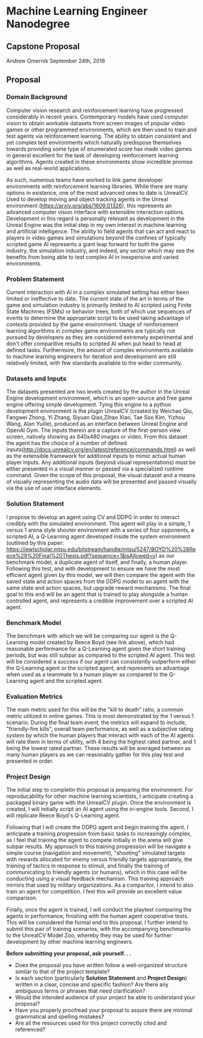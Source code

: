 # Machine Learning Engineer Nanodegree
## Capstone Proposal
Andrew Omernik
September 24th, 2018

## Proposal


### Domain Background


Computer vision research and reinforcement learning have progressed considerably in recent years. Contemporary models have used computer vision to obtain workable datasets from screen images of popular video games or other programmed environments, which are then used to train and test agents via reinforcement learning. The ability to obtain consistent and yet complex test environments which naturally predispose themselves towards providing some type of enumerated score has made video games in general excellent for the task of developing reinforcement learning algorithms. Agents created in these environments show incredible promise as well as real-world applications. 

As such, numerous teams have worked to link game developer environments with reinforcement learning libraries. While there are many options in existence, one of the most advanced ones to date is UnrealCV. Used to develop moving and object tracking agents in the Unreal environment (https://arxiv.org/abs/1609.01326), this represents an advanced computer vision interface with extensible interaction options. Development in this regard is personally relevant as development in the Unreal Engine was the initial step in my own interest in machine learning and artificial intelligence. The ability to field agents that can act and react to players in video games and simulations beyond the confines of typically scripted game AI represents a giant leap forward for both the game industry, the simulation industry, and indeed, any sector which may see the benefits from being able to test complex AI in inexpensive and varied environments. 

### Problem Statement


Current interaction with AI in a complex simulated setting has either been limited or ineffective to date. The current state of the art in terms of the game and simulation industry is primarily limited to AI scripted using Finite State Machines (FSMs) or behavior trees, both of which use sequences of events to determine the appropriate script to be used taking advantage of contexts provided by the game environment. Usage of reinforcement learning algorithms in complex game environments are typically not pursued by developers as they are considered extremely experimental and don't offer comparitive results to scripted AI when put head to head at defined tasks. Furthermore, the amount of complex environments available to machine learning engineers for iteration and development are still relatively limited, with few standards available to the wider community.

### Datasets and Inputs

The datasets presented are two levels created by the author in the Unreal Engine development environment, which is an open-source and free game engine offering simple development. Tying this engine to a python development environment is the plugin UnrealCV (created by Weichao Qiu, Fangwei Zhong, Yi Zhang, Siyuan Qiao,Zihao Xiao, Tae Soo Kim, Yizhou Wang, Alan Yuille), produced as an interface between Unreal Engine and OpenAI Gym. The inputs therein are a capture of the first-person view screen, natively showing as 640x480 images or video. From this dataset the agent has the choice of a number of defined inputs(http://docs.unrealcv.org/en/latest/reference/commands.html) as well as the extensible framework for additional inputs to mimic actual human player inputs. Any additional inputs (beyond visual representations) must be either presented in a visual manner or passed via a specialized runtime command. Given the scope of this proposal, the visual dataset and a means of visually representing the audio data will be presented and passed visually via the use of user interface elements. 

### Solution Statement


I propose to develop an agent using CV and DDPG in order to interact credibly with the simulated environment. This agent will play in a simple, 1 versus 1 arena style shooter environment with a series of four opponents, a scripted AI, a Q-Learning agent developed inside the system environment (outlined by this paper: https://jewlscholar.mtsu.edu/bitstream/handle/mtsu/5247/BOYD%20%28Reece%29%20Final%20Thesis.pdf?sequence=1&isAllowed=y) as our benchmark model, a duplicate agent of itself, and finally, a human player. Following this test, and with development to ensure we have the most efficient agent given by this model, we will then compare the agent with the saved state and action spaces from the DDPG model to an agent with the same state and action spaces, but upgrade reward mechanisms. The final goal to this end will be an agent that is trained to play alongside a human controlled agent, and represents a credible improvement over a scripted AI agent. 


### Benchmark Model

The benchmark with which we will be comparing our agent is the Q-Learning model created by Reece Boyd (see link above), which had reasonable performance for a Q-Learning agent given the short training periods, but was still subpar as compared to the scripted AI agent. This test will be considered a success if our agent can consistently outperform either the Q-Learning agent or the scripted agent, and represents an advantage when used as a teammate to a human player as compared to the Q-Learning agent and the scripted agent. 

### Evaluation Metrics

The main metric used for this will be the "kill to death" ratio, a common metric utilized in online games. This is most demonstrated by the 1 versus 1 scenario. During the final team event, the metrics will expand to include, "friendly-fire kills", overall team performance, as well as a subjective rating system by which the human players that interact with each of the AI agents will rate them in terms of utility, with 4 being the highest rated partner, and 1 being the lowest rated partner. These results will be averaged between as many human players as we can reasonably gather for this play test and presented in order. 

### Project Design

The initial step to completin this proposal is preparing the environment. For reproducability for other machine learning scientists, I anticipate creating a packaged binary game with the UnrealCV plugin. Once the environment is created, I will initially script an AI agent using the in-engine tools. Second, I will replicate Reece Boyd's Q-Learning agent. 

Following that I will create the DDPG agent and begin training the agent. I anticipate a training progression from basic tasks to increasingly complex, as I feel that training the agent to compete initially in the arena will give subpar results. My approach to this training progression will be navigate a simple course (navigation and movement), "shooting" simulated targets with rewards allocated for enemy versus friendly targets appropriately, the training of tactics in response to stimuli, and finally the training of communicating to friendly agents (or humans), which in this case will be conducting using a visual feedback mechanism. This training approach mirrors that used by military organizations. As a comparitor, I intend to also train an agent for competition. I feel this will provide an excellent value comparison. 

Finally, once the agent is trained, I will conduct the playtest comparing the agents in performance, finishing with the human agent cooperative tests. This will be considered the formal end to this proposal. I further intend to submit this pair of training scenarios, with the accompanying benchmarks to the UnrealCV Model Zoo, whereby they may be used for further development by other machine learning engineers. 

**Before submitting your proposal, ask yourself. . .**

- Does the proposal you have written follow a well-organized structure similar to that of the project template?
- Is each section (particularly **Solution Statement** and **Project Design**) written in a clear, concise and specific fashion? Are there any ambiguous terms or phrases that need clarification?
- Would the intended audience of your project be able to understand your proposal?
- Have you properly proofread your proposal to assure there are minimal grammatical and spelling mistakes?
- Are all the resources used for this project correctly cited and referenced?
